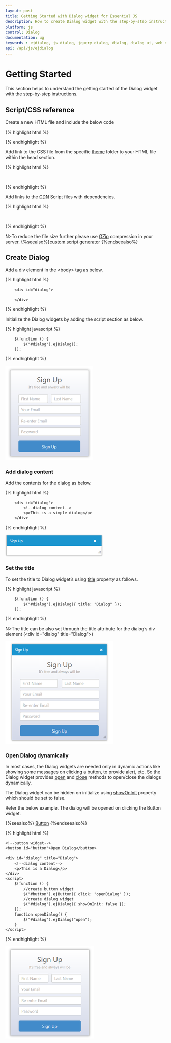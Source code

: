 ```yaml
---
layout: post
title: Getting Started with Dialog widget for Essential JS
description: How to create Dialog widget with the step-by-step instructions.
platform: js
control: Dialog
documentation: ug
keywords : ejdialog, js dialog, jquery dialog, dialog, dialog ui, web dialog, ej dialog, essential javascript dialog, dialog widget,
api: /api/js/ejdialog
---
```


# Getting Started

This section helps to understand the getting started of the Dialog widget with the step-by-step instructions.

## Script/CSS reference

Create a new HTML file and include the below code

{% highlight html %}
 
<!DOCTYPE html>
<html lang="en" xmlns="http://www.w3.org/1999/xhtml">
<head>
    <meta charset="utf-8" />
    <title></title>
</head>
<body>

</body>
</html> 


{% endhighlight %}



Add link to the CSS file from the specific [theme](https://help.syncfusion.com/js/theming-in-essential-javascript-components) folder to your HTML file within the head section. 

{% highlight html %}

<head>
    <meta charset="utf-8" />
    <title>Getting Started - Dialog </title>
    <link href="http://cdn.syncfusion.com/{{ site.releaseversion }}/js/web/flat-azure/ej.web.all.min.css" rel="stylesheet" />
</head>


{% endhighlight %}



Add links to the [CDN](https://help.syncfusion.com/js/cdn) Script files with dependencies.

{% highlight html %}

<head>
    <meta charset="utf-8" />
    <title>Getting Started - Dialog</title>
    <link href="http://cdn.syncfusion.com/{{ site.releaseversion }}/js/web/flat-azure/ej.web.all.min.css" rel="stylesheet" />
    <script src="http://cdn.syncfusion.com/js/assets/external/jquery-1.10.2.min.js"></script>
    <script src="http://cdn.syncfusion.com/js/assets/external/jquery.easing.1.3.min.js"></script>
    <script src="http://cdn.syncfusion.com/js/assets/external/jsrender.min.js"></script>
    <script src="http://cdn.syncfusion.com/{{ site.releaseversion }}/js/web/ej.web.all.min.js"></script>
</head>


{% endhighlight %}



N>To reduce the file size further please use [GZip](https://web.dev/optimizing-content-efficiency-optimize-encoding-and-transfer/?hl=en) compression in your server. 
{%seealso%}[custom script generator](https://help.syncfusion.com/js/custom-script-generator) {%endseealso%}

## Create Dialog

Add a div element in the &lt;body&gt; tag as below.

{% highlight html %}

        <div id="dialog">

        </div>  


{% endhighlight %}



Initialize the Dialog widgets by adding the script section as below.

{% highlight javascript %}

        $(function () {
            $("#dialog").ejDialog();
        });


{% endhighlight %}



![Create Dialog](getting-started_images\getting-started_img1.png)

### Add dialog content

Add the contents for the dialog as below.

{% highlight html %}

        <div id="dialog">
            <!--dialog content-->
            <p>This is a simple dialog</p>
        </div>


{% endhighlight %}



![Add dialog content](getting-started_images\getting-started_img2.png)

### Set the title

To set the title to Dialog widget’s using [title](https://help.syncfusion.com/api/js/ejdialog#members:title) property as follows.

{% highlight javascript %}

        $(function () {
            $("#dialog").ejDialog({ title: "Dialog" });
        });


{% endhighlight %}



N>The title can be also set through the title attribute for the dialog’s div element (&lt;div id="dialog" title="Dialog"&gt;)

![Set the title](getting-started_images\getting-started_img3.png)

### Open Dialog dynamically

In most cases, the Dialog widgets are needed only in dynamic actions like showing some messages on clicking a button, to provide alert, etc. So the Dialog widget provides [open](https://help.syncfusion.com/api/js/ejdialog#methods:open) and [close](https://help.syncfusion.com/api/js/ejdialog#methods:close) methods to open/close the dialogs dynamically.

The Dialog widget can be hidden on initialize using [showOnInit](https://help.syncfusion.com/api/js/ejdialog#members:showoninit) property which should be set to false. 

Refer the below example. The dialog will be opened on clicking the Button widget. 

{%seealso%} [Button](https://docs.syncfusion.com/js/button/overview)
{%endseealso%}

{% highlight html %}


    <!--button widget-->
    <button id="button">Open Dialog</button>

    <div id="dialog" title="Dialog">
        <!--dialog content-->
        <p>This is a Dialog</p>
    </div>
    <script>
        $(function () {
            //create button widget
            $("#button").ejButton({ click: "openDialog" });
            //create dialog widget
            $("#dialog").ejDialog({ showOnInit: false });
        });
        function openDialog() {
            $("#dialog").ejDialog("open");
        }
    </script>


{% endhighlight %}



![Open-Dialog-dynamically](getting-started_images\getting-started_img4.png)

